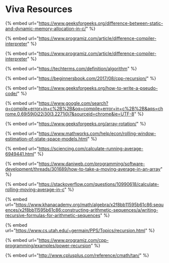 # Viva Resources

{% embed url="https://www.geeksforgeeks.org/difference-between-static-and-dynamic-memory-allocation-in-c/" %}

{% embed url="https://www.programiz.com/article/difference-compiler-interpreter" %}

{% embed url="https://www.programiz.com/article/difference-compiler-interpreter" %}

{% embed url="https://techterms.com/definition/algorithm" %}

{% embed url="https://beginnersbook.com/2017/08/cpp-recursion/" %}

{% embed url="https://www.geeksforgeeks.org/how-to-write-a-pseudo-code/" %}

{% embed url="https://www.google.com/search?q=compile+error+in+c%2B%2B&oq=compile+error+in+c%2B%2B&aqs=chrome.0.69i59j0i22i30l3.2271j0j7&sourceid=chrome&ie=UTF-8" %}

{% embed url="https://www.geeksforgeeks.org/array-rotation/" %}

{% embed url="https://www.mathworks.com/help/econ/rolling-window-estimation-of-state-space-models.html" %}

{% embed url="https://sciencing.com/calculate-running-average-6949441.html" %}

{% embed url="https://www.daniweb.com/programming/software-development/threads/301689/how-to-take-a-moving-average-in-an-array" %}

{% embed url="https://stackoverflow.com/questions/10990618/calculate-rolling-moving-average-in-c" %}

{% embed url="https://www.khanacademy.org/math/algebra/x2f8bb11595b61c86:sequences/x2f8bb11595b61c86:constructing-arithmetic-sequences/a/writing-recursive-formulas-for-arithmetic-sequences" %}

{% embed url="https://www.cs.utah.edu/~germain/PPS/Topics/recursion.html" %}

{% embed url="https://www.programiz.com/cpp-programming/examples/power-recursion" %}

{% embed url="http://www.cplusplus.com/reference/cmath/tan/" %}





